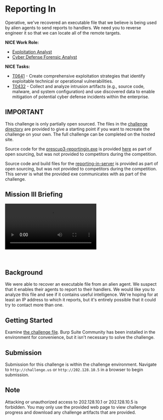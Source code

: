 # Reporting In

Operative, we've recovered an executable file that we believe is being used by alien agents to send reports to handlers. We need you to reverse engineer it so that we can locate all of the remote targets.

**NICE Work Role:**

  - [Exploitation Analyst](https://niccs.cisa.gov/workforce-development/nice-framework/workroles?name=Exploitation+Analyst&id=All)
  - [Cyber Defense Forensic Analyst](https://niccs.cisa.gov/workforce-development/nice-framework/workroles?name=Cyber+Defense+Forensics+Analyst&id=All)


**NICE Tasks:**

  - [T0641](https://niccs.cisa.gov/workforce-development/nice-framework/tasks?id=T0641&description=All) - Create comprehensive exploitation strategies that identify exploitable technical or operational vulnerabilities.
  - [T0432](https://niccs.cisa.gov/workforce-development/nice-framework/tasks?id=T0432&description=All) - Collect and analyze intrusion artifacts (e.g., source code, malware, and system configuration) and use discovered data to enable mitigation of potential cyber defense incidents within the enterprise.

## IMPORTANT
This challenge is only partially open sourced. The files in the [challenge directory](challenge) are provided to give a starting point if you want to recreate the challenge on your own. The full challenge can be completed on the hosted site.

Source code for the [prescup3-reportingin.exe](./challenge/reporting-in/prescup3-reportingin.exe) is provided [here](./challenge/reporting-in/source/) as part of open sourcing, but was not provided to competitors during the competition. 

Source code and build files for the [reporting-in-server](./challenge/server/) is provided as part of open sourcing, but was not provided to competitors during the competition. This server is what the provided exe communicates with as part of the challenge. 


## Mission III Briefing

<div class="embed-responsive embed-responsive-16by9">
    <video controls controlslist="nodownload" >
        <source src="https://files-presidentscup.cisa.gov/04_MISSION_III-35292823.mp4" type="video/mp4">
    </video>
</div>

<br>
<br>

## Background

  We were able to recover an executable file from an alien agent. We suspect that it enables their agents to report to their handlers. We would like you to analyze this file and see if it contains useful intelligence. We're hoping for at least an IP address to which it reports, but it's entirely possible that it could try to contact more than one.

## Getting Started

  Examine [the challenge file](./challenge/reporting-in/prescup3-reportingin.exe). Burp Suite Community has been installed in the environment for convenience, but it isn't necessary to solve the challenge.

## Submission

  Submission for this challenge is within the challenge environment. Navigate to `http://challenge.us` or `http://202.128.10.5` in a browser to begin submission.


## Note

  Attacking or unauthorized access to 202.128.10.1 or 202.128.10.5 is forbidden. You may only use the provided web page to view challenge progress and download any challenge artifacts that are provided.
